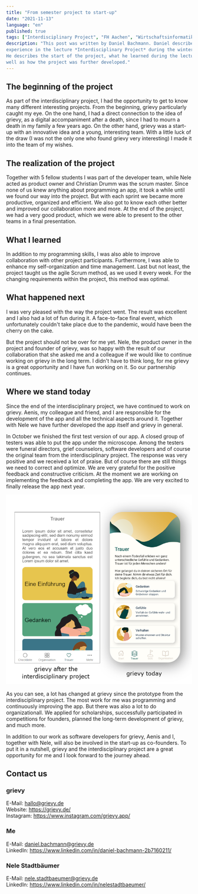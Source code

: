 ```yaml
---
title: "From semester project to start-up" 
date: "2021-11-13"
language: "en"
published: true
tags: ["Interdisciplinary Project", "FH Aachen", "Wirtschaftsinformatik"]
description: "This post was written by Daniel Bachmann. Daniel describes his 
experience in the lecture *Interdisciplinary Project* during the winter term 2020.
He describes the start of the project, what he learned during the lecture as 
well as how the project was further developed." 
---
```

## The beginning of the project

As part of the interdisciplinary project, I had the opportunity to get to know
many different interesting projects. From the beginning, grievy particularly
caught my eye. On the one hand, I had a direct connection
to the idea of grievy, as a digital accompaniment after a death, since I had to
mourn a death in my family a few years ago. On the other hand, grievy was a
start-up with an innovative idea and a young, interesting team.
With a little luck of the draw (I was not the only one who found grievy very
interesting) I made it into the team of my wishes.

## The realization of the project

Together with 5 fellow students I was part of the developer team, while Nele
acted as product owner and Christian Drumm was the scrum master.
Since none of us knew anything about programming an app, it took a while until
we found our way into the project.
But with each sprint we became more productive, organized and efficient.
We also got to know each other better and improved our collaboration more and more.
At the end of the project, we had a very good product, which we were able to present to the other teams in a final presentation.

## What I learned

In addition to my programming skills, I was also able to improve collaboration
with other project participants. Furthermore, I was able to enhance my
self-organization and time management. Last but not least, the project taught us
the agile Scrum method, as we used it every week. For the changing requirements
within the project, this method was optimal.

## What happened next

I was very pleased with the way the project went. The result was excellent and I
also had a lot of fun during it.
A face-to-face final event, which unfortunately couldn't take place due to the
pandemic, would have been the cherry on the cake.

But the project should not be over for me yet. Nele, the product owner in the
project and founder of grievy, was so happy with the result of our
collaboration that she asked me and a colleague if we would like to continue
working on grievy in the long term.
I didn't have to think long, for me grievy is a great opportunity and I have
fun working on it. So our partnership continues.

## Where we stand today

Since the end of the interdisciplinary project, we have continued to work on
grievy. Aenis, my colleague and friend, and I are responsible for the
development of the app and all the technical aspects around it. Together with
Nele we have further developed the app itself and grievy in general.

In October we finished the first test version of our app. A closed group of
testers was able to put the app under the microscope.
Among the testers were funeral directors, grief counselors, software
developers and of course the original team from the interdisciplinary project.
The response was very positive and we received a lot of praise. But of course
there are still things we need to correct and optimize. We are very grateful
for the positive feedback and constructive criticism. At the moment we are
working on implementing the feedback and completing the app. We are very
excited to finally release the app next year.

![grievy nach dem IP](./grievy_vergleich.png)

As you can see, a lot has changed at grievy since the prototype from the
interdisciplinary project. The most work for me was programming and
continuously improving the app. But there was also a lot to do organizationall.
We applied for scholarships, successfully participated in competitions for
founders, planned the long-term development of grievy, and much more.

In addition to our work as software developers for grievy, Aenis and I,
together with Nele, will also be involved in the start-up as co-founders. To
put it in a nutshell, grievy and the interdisciplinary project are a great
opportunity for me and I look forward to the journey ahead.

## Contact us

### grievy

E-Mail: hallo@grievy.de  
Website: https://grievy.de/   
Instagram: https://www.instagram.com/grievy.app/

### Me

E-Mail: daniel.bachmann@grievy.de  
LinkedIn: https://www.linkedin.com/in/daniel-bachmann-2b7160211/

### Nele Stadtbäumer

E-Mail: nele.stadtbaeumer@grievy.de  
LinkedIn: https://www.linkedin.com/in/nelestadtbaeumer/  


